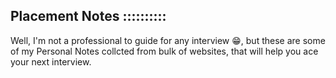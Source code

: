 ## Placement Notes ::::::::::
Well, I'm not a professional to guide for any interview 😁, but these are some of my Personal Notes collcted from bulk of websites, that will help you ace your next interview.
